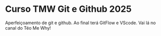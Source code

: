 # Curso TMW Git e Github 2025

Aperfeiçoamento de git e github.
Ao final terá GitFlow e VScode.
Vai lá no canal do Téo Me Why!

